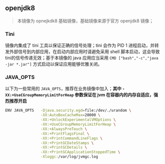 ## openjdk8

> 本镜像为 opnejkdk8 基础镜像，基础镜像来源于官方 openjdk8 镜像；

### Tini

镜像内集成了 tini 工具以保证正确的信号处理；tini 会作为 PID 1 进程启动，并转发外部信号到内部应用，在启动内部应用时请避免采用 shell 脚本启动，这会导致 tini的信号传递无效；基于本镜像的 java 应用应当采用 `CMD ["bash","-c","java -jar *.jar"]` 方式启动以保证应用能够优雅关闭。

### JAVA_OPTS

以下为一些常用的 `JAVA_OPTS`，推荐在业务镜像中加入；**其中 `-XX:+UseCGroupMemoryLimitForHeap` 参数保证在 jvm 在容器内的内存自适应，强烈推荐开启**

```sh
ENV JAVA_OPTS   -Djava.security.egd=file:/dev/./urandom \
                -XX:AutoBoxCacheMax=20000 \
                -XX:+UnlockExperimentalVMOptions \
                -XX:+UseCGroupMemoryLimitForHeap \
                -XX:+AlwaysPreTouch \
                -XX:+PrintFlagsFinal \
                -XX:+PrintCommandLineFlags \
                -XX:+PrintGCDateStamps \
                -XX:+PrintGCDetails \
                -XX:+PrintGCApplicationStoppedTime \
                -Xloggc:/var/log/jvmgc.log
```
